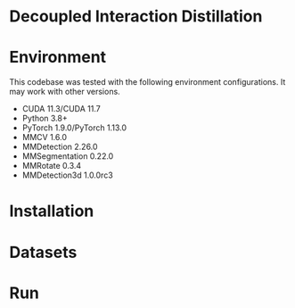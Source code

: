 # Decoupled Interaction Distillation

# Environment

This codebase was tested with the following environment configurations. It may work with other versions.

- CUDA 11.3/CUDA 11.7
- Python 3.8+
- PyTorch 1.9.0/PyTorch 1.13.0
- MMCV 1.6.0
- MMDetection 2.26.0
- MMSegmentation 0.22.0
- MMRotate 0.3.4
- MMDetection3d 1.0.0rc3

# Installation

# Datasets

# Run
